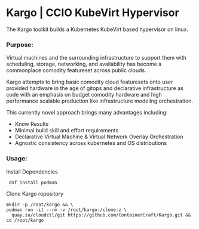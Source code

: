 # Kargo | CCIO KubeVirt Hypervisor
The Kargo toolkit builds a Kubernetes KubeVirt based hypervisor on linux.

### Purpose:
Virtual machines and the surrounding infrastructure to support them with scheduling, storage,
networking, and availability has become a commonplace comodity featureset across public clouds.

Kargo attempts to bring basic comodity cloud featuresets onto user provided hardware in the age
of gitops and declarative infrastructure as code with an emphasis on budget comodity hardware and
high performance scalable production like infrastructure modeling orchestration.

This currently novel approach brings many advantages including:
  - Know Results
  - Minimal build skill and effort requirements
  - Declarative Virtual Machine & Virtual Network Overlay Orchestration
  - Agnostic consistency across kubernetes and OS distributions

### Usage:
Install Dependencies
```
 dnf install podman
```
Clone Kargo repository
```
mkdir -p /root/kargo && \
podman run -it --rm -v /root/kargo:/clone:z \
  quay.io/cloudctl/git https://github.com/ContainerCraft/Kargo.git && cd /root/kargo
```
